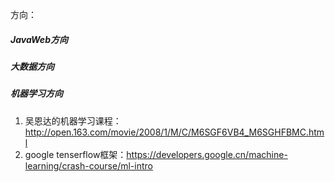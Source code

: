 方向：
##### JavaWeb方向
##### 大数据方向
##### 机器学习方向
1. 吴恩达的机器学习课程：http://open.163.com/movie/2008/1/M/C/M6SGF6VB4_M6SGHFBMC.html
2. google tenserflow框架：https://developers.google.cn/machine-learning/crash-course/ml-intro
